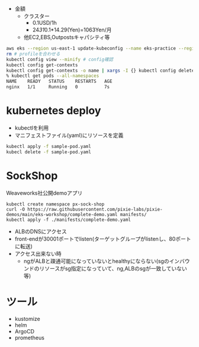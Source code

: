 - 金額
  - クラスター
    - 0.1USD/1h
    - 24*31*0.1*14.29(Yen)=1063Yen/月
  - 他EC2,EBS,Outpostsキャパシティ等


```bash
aws eks --region us-east-1 update-kubeconfig --name eks-practice --region us-east-1 --profile terrafo
rm # profileを合わせる
kubectl config view --minify # config確認
kubectl config get-contexts
kubectl config get-contexts -o name | xargs -I {} kubectl config delete-context {} # all delete
% kubectl get pods --all-namespaces
NAME    READY   STATUS    RESTARTS   AGE
nginx   1/1     Running   0          7s
```

# kubernetes deploy
- kubectlを利用
- マニフェストファイル(yaml)にリソースを定義

```bash
kubectl apply -f sample-pod.yaml
kubecl delete -f sample-pod.yaml
```

# SockShop
Weaveworks社公開demoアプリ
```
kubectl create namespace px-sock-shop
curl -O https://raw.githubusercontent.com/pixie-labs/pixie-demos/main/eks-workshop/complete-demo.yaml manifests/
kubectl apply -f ./manifests/complete-demo.yaml
```
- ALBのDNSにアクセス
- front-endが30001ポートでlisten(ターゲットグループがlistenし、80ポートに転送)
- アクセス出来ない時
  - ngがALBと疎通可能になっていないとhealthyにならない(sgのインバウンドのリソースがsg指定になっていて、ng,ALBのsgが一致していない等)


# ツール
- kustomize
- helm
- ArgoCD
- prometheus
